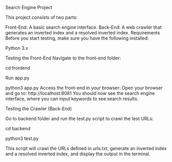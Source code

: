 Search Engine Project


This project consists of two parts:

Front-End: A basic search engine interface.
Back-End: A web crawler that generates an inverted index and a resolved inverted index.
Requirements
Before you start testing, make sure you have the following installed:

Python 3.x

Testing the Front-End
Navigate to the front-end folder:

cd frontend

Run app.py

python3 app.py
Access the front-end in your browser: Open your browser and go to:
http://localhost:8081
You should now see the search engine interface, where you can input keywords to see search results.

Testing the Crawler (Back-End)

Go to backend folder and run the test.py script to crawl the test URLs:

cd backend

python3 test.py

This script will crawl the URLs defined in urls.txt, generate an inverted index and a resolved inverted index, and display the output in the terminal.

